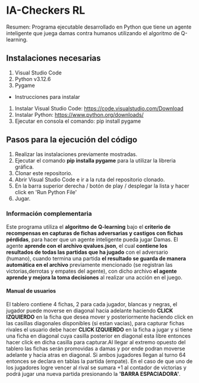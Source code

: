 # IA-Checkers RL
Resumen: Programa ejecutable desarrollado en Python que tiene un agente inteligente que juega damas contra humanos utilizando el algoritmo de Q-learning.

## Instalaciones necesarias
 1) Visual Studio Code
 2) Python v3.12.6
 3) Pygame

* Instrucciones para instalar
1) Instalar Visual Studio Code: https://code.visualstudio.com/Download
2) Instalar Python: https://www.python.org/downloads/
3) Ejecutar en consola el comando: pip install pygame

## Pasos para la ejecución del código

1) Realizar las instalaciones previamente mostradas.
2) Ejecutar el comando <b>pip installa pygame</b> para la utilizar la libreria gráfica.
3) Clonar este repositorio.
4) Abrir Visual Studio Code e ir a la ruta del repositorio clonado.
5) En la barra superior derecha / botón de play / desplegar la lista y hacer click en 'Run Python File'
6) Jugar.


### Información complementaria
Este programa utiliza el <b>algoritmo de Q-learning</b> bajo el <b>criterio de recompensas en capturas de fichas adversarias y castigos con fichas pérdidas</b>, para hacer que un agente inteligente pueda jugar Damas. El agente <b>aprende con el archivo qvalues.json</b>, el cual <b>contiene los resultados de todas las partidas que ha jugado</b> con el adversario (humano), cuando termina una partida <b>el resultado se guarda de manera automática en el archivo</b> previamente mencionado (se registran las victorias,derrotas y empates del agente), con dicho archivo <b>el agente aprende y mejora la toma decisiones</b> al realizar una acción en el juego. 

#### Manual de usuarios
El tablero contiene 4 fichas, 2 para cada jugador, blancas y negras, el jugador puede moverse en diagonal hacia adelante haciendo <b>CLICK IZQUIERDO</b> en la ficha que desea mover y posteriormente haciendo click en las casillas diagonales disponibles (si estan vacias), para capturar fichas rivales el usuario debe hacer <b>CLICK IZQUIERDO</b> en la ficha a jugar y si tiene una ficha en diagonal cuya casilla posterior en diagonal esta libre entonces hacer click en dicha casilla para capturar.Al llegar al extremo opuesto del tablero las fichas serán promovidas a damas y por ende podran moverse adelante y hacia atras en diagonal. Si ambos jugadores llegan al turno 64 entonces se declara en tablas la partida (empate). En el caso de que uno de los jugadores logre vencer al rival se sumara +1 al contador de victorias y podrá jugar una nueva partida presionando la <b>'BARRA ESPACIADORA'</b>.

